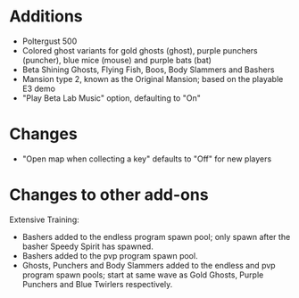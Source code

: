 # Additions
* Poltergust 500
* Colored ghost variants for gold ghosts (ghost), purple punchers (puncher), blue mice (mouse) and purple bats (bat)
* Beta Shining Ghosts, Flying Fish, Boos, Body Slammers and Bashers
* Mansion type 2, known as the Original Mansion; based on the playable E3 demo
* "Play Beta Lab Music" option, defaulting to "On"

# Changes
* "Open map when collecting a key" defaults to "Off" for new players

# Changes to other add-ons
Extensive Training:
* Bashers added to the endless program spawn pool; only spawn after the basher Speedy Spirit has spawned.
* Bashers added to the pvp program spawn pool.
* Ghosts, Punchers and Body Slammers added to the endless and pvp program spawn pools; start at same wave as Gold Ghosts, Purple Punchers and Blue Twirlers respectively.
